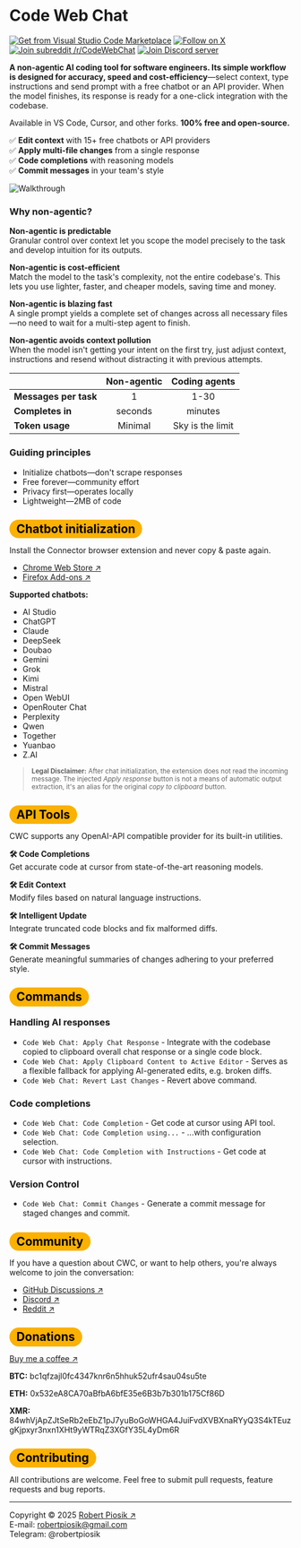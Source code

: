 # Code Web Chat

<a href="https://marketplace.visualstudio.com/items?itemName=robertpiosik.gemini-coder" target="_blank"><img src="https://img.shields.io/badge/Install-VS_Code_Marketplace-blue" alt="Get from Visual Studio Code Marketplace" /></a> <a href="https://x.com/CodeWebChat" target="_blank"><img src="https://img.shields.io/badge/Follow_on_X-@CodeWebChat-black" alt="Follow on X" /></a> <a href="https://reddit.com/r/CodeWebChat" target="_blank"><img src="https://img.shields.io/badge/Join_subreddit-r/CodeWebChat-orange" alt="Join subreddit /r/CodeWebChat" /></a> <a href="https://discord.com/invite/KJySXsrSX5" target="_blank"><img src="https://img.shields.io/badge/Chat-Discord-7289da" alt="Join Discord server" /></a>

**A non-agentic AI coding tool for software engineers. Its simple workflow is designed for accuracy, speed and cost-efficiency**—select context, type instructions and send prompt with a free chatbot or an API provider. When the model finishes, its response is ready for a one-click integration with the codebase.

Available in VS Code, Cursor, and other forks. **100% free and open-source.**

✅ **Edit context** with 15+ free chatbots or API providers \
✅ **Apply multi-file changes** from a single response \
✅ **Code completions** with reasoning models \
✅ **Commit messages** in your team's style

<p>
<img src="https://github.com/robertpiosik/CodeWebChat/raw/HEAD/packages/shared/src/media/demo.gif" alt="Walkthrough" />
</p>

### Why non-agentic?

**Non-agentic is predictable** \
Granular control over context let you scope the model precisely to the task and develop intuition for its outputs.

**Non-agentic is cost-efficient** \
Match the model to the task's complexity, not the entire codebase's. This lets you use lighter, faster, and cheaper models, saving time and money.

**Non-agentic is blazing fast** \
A single prompt yields a complete set of changes across all necessary files—no need to wait for a multi-step agent to finish.

**Non-agentic avoids context pollution** \
When the model isn't getting your intent on the first try, just adjust context, instructions and resend without distracting it with previous attempts.

|                       | Non-agentic |  Coding agents   |
| :-------------------- | :---------: | :--------------: |
| **Messages per task** |      1      |       1-30       |
| **Completes in**      |   seconds   |     minutes      |
| **Token usage**       |   Minimal   | Sky is the limit |

### Guiding principles

- Initialize chatbots—don't scrape responses
- Free forever—community effort
- Privacy first—operates locally
- Lightweight—2MB of code

## <span style="background-color: #fbb100; color: black; padding: 0.2em 0.6em; border-radius: 999px">Chatbot initialization</span>

Install the Connector browser extension and never copy & paste again.

- [Chrome Web Store ↗](https://chromewebstore.google.com/detail/code-web-chat-connector/ljookipcanaglfaocjbgdicfbdhhjffp)
- [Firefox Add-ons ↗](https://addons.mozilla.org/en-US/firefox/addon/code-web-chat-connector/)

**Supported chatbots:**

- AI Studio
- ChatGPT
- Claude
- DeepSeek
- Doubao
- Gemini
- Grok
- Kimi
- Mistral
- Open WebUI
- OpenRouter Chat
- Perplexity
- Qwen
- Together
- Yuanbao
- Z.AI

> <small>**Legal Disclaimer:** After chat initialization, the extension does not read the incoming message. The injected _Apply response_ button is not a means of automatic output extraction, it's an alias for the original _copy to clipboard_ button.</small>

## <span style="background-color: #fbb100; color: black; padding: 0.2em 0.6em; border-radius: 999px">API Tools</span>

CWC supports any OpenAI-API compatible provider for its built-in utilities.

**🛠️ Code Completions** \
Get accurate code at cursor from state-of-the-art reasoning models.

**🛠️ Edit Context** \
Modify files based on natural language instructions.

**🛠️ Intelligent Update** \
Integrate truncated code blocks and fix malformed diffs.

**🛠️ Commit Messages** \
Generate meaningful summaries of changes adhering to your preferred style.

## <span style="background-color: #fbb100; color: black; padding: 0.2em 0.6em; border-radius: 999px">Commands</span>

### Handling AI responses

- `Code Web Chat: Apply Chat Response` - Integrate with the codebase copied to clipboard overall chat response or a single code block.
- `Code Web Chat: Apply Clipboard Content to Active Editor` - Serves as a flexible fallback for applying AI-generated edits, e.g. broken diffs.
- `Code Web Chat: Revert Last Changes` - Revert above command.

### Code completions

- `Code Web Chat: Code Completion` - Get code at cursor using API tool.
- `Code Web Chat: Code Completion using...` - ...with configuration selection.
- `Code Web Chat: Code Completion with Instructions` - Get code at cursor with instructions.

### Version Control

- `Code Web Chat: Commit Changes` - Generate a commit message for staged changes and commit.

## <span style="background-color: #fbb100; color: black; padding: 0.2em 0.6em; border-radius: 999px">Community</span>

If you have a question about CWC, or want to help others, you're always welcome to join the conversation:

- [GitHub Discussions ↗](https://github.com/robertpiosik/CodeWebChat/discussions)
- [Discord ↗](https://discord.gg/KJySXsrSX5)
- [Reddit ↗](https://www.reddit.com/r/CodeWebChat)

## <span style="background-color: #fbb100; color: black; padding: 0.2em 0.6em; border-radius: 999px">Donations</span>

[Buy me a coffee ↗](https://buymeacoffee.com/robertpiosik)

**BTC:** bc1qfzajl0fc4347knr6n5hhuk52ufr4sau04su5te

**ETH:** 0x532eA8CA70aBfbA6bfE35e6B3b7b301b175Cf86D

**XMR:** 84whVjApZJtSeRb2eEbZ1pJ7yuBoGoWHGA4JuiFvdXVBXnaRYyQ3S4kTEuzgKjpxyr3nxn1XHt9yWTRqZ3XGfY35L4yDm6R

## <span style="background-color: #fbb100; color: black; padding: 0.2em 0.6em; border-radius: 999px">Contributing</span>

All contributions are welcome. Feel free to submit pull requests, feature requests and bug reports.

<hr />

Copyright © 2025 [Robert Piosik ↗](https://x.com/robertpiosik) \
E-mail: robertpiosik@gmail.com \
Telegram: @robertpiosik
